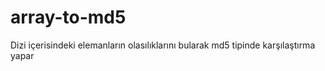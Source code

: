 # array-to-md5
Dizi içerisindeki elemanların olasılıklarını bularak md5 tipinde karşılaştırma yapar

